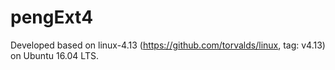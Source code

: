 # pengExt4
Developed based on linux-4.13 (https://github.com/torvalds/linux, tag: v4.13) on Ubuntu 16.04 LTS. 
